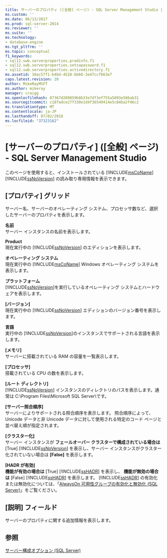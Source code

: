 ```yaml
---
title: サーバーのプロパティ ([全般] ページ) - SQL Server Management Studio | Microsoft Docs
ms.custom: ''
ms.date: 06/13/2017
ms.prod: sql-server-2014
ms.reviewer: ''
ms.suite: ''
ms.technology:
- database-engine
ms.tgt_pltfrm: ''
ms.topic: conceptual
f1_keywords:
- sql12.swb.serverproperties.prodinfo.f1
- sql12.swb.serverproperties.setsapassword.f1
- sql12.swb.serverproperties.activedirectory.f1
ms.assetid: 10ac57f1-b4bd-4528-bb66-3e47ccf663e7
caps.latest.revision: 28
author: MikeRayMSFT
ms.author: mikeray
manager: craigg
ms.openlocfilehash: 87367d289859b8b33e7df3ef755a5893e586ab31
ms.sourcegitcommit: c18fadce27f330e1d4f36549414e5c84ba2f46c2
ms.translationtype: MT
ms.contentlocale: ja-JP
ms.lasthandoff: 07/02/2018
ms.locfileid: "37323162"
---
```

# <a name="server-properties-general-page---sql-server-management-studio"></a>[サーバーのプロパティ] ([全般] ページ) - SQL Server Management Studio
  このページを使用すると、インストールされている [!INCLUDE[msCoName](../../includes/msconame-md.md)] [!INCLUDE[ssNoVersion](../../includes/ssnoversion-md.md)] の読み取り専用情報を表示できます。  
  
## <a name="property-grid"></a>[プロパティ] グリッド  
 サーバー名、サーバーのオペレーティング システム、プロセッサ数など、選択したサーバーのプロパティを表示します。  
  
 **名前**  
 サーバー インスタンスの名前を表示します。  
  
 **Product**  
 現在実行中の [!INCLUDE[ssNoVersion](../../includes/ssnoversion-md.md)] のエディションを表示します。  
  
 **オペレーティング システム**  
 現在実行中の [!INCLUDE[msCoName](../../includes/msconame-md.md)] Windows オペレーティング システムを表示します。  
  
 **プラットフォーム**  
 [!INCLUDE[ssNoVersion](../../includes/ssnoversion-md.md)]を実行しているオペレーティング システムとハードウェアを表示します。  
  
 **[バージョン]**  
 現在実行中の [!INCLUDE[ssNoVersion](../../includes/ssnoversion-md.md)] エディションのバージョン番号を表示します。  
  
 **言語**  
 実行中の [!INCLUDE[ssNoVersion](../../includes/ssnoversion-md.md)]のインスタンスでサポートされる言語を表示します。  
  
 **[メモリ]**  
 サーバーに搭載されている RAM の容量を一覧表示します。  
  
 **[プロセッサ]**  
 搭載されている CPU の数を表示します。  
  
 **[ルート ディレクトリ]**  
 [!INCLUDE[ssNoVersion](../../includes/ssnoversion-md.md)] インスタンスのディレクトリのパスを表示します。通常は C:\Program Files\Microsoft SQL Server\\です。  
  
 **[サーバー照合順序]**  
 サーバーによりサポートされる照合順序を表示します。 照合順序によって、Unicode データと非 Unicode データに対して使用される特定のコード ページと並べ替え順が指定されます。  
  
 **[クラスター化]**  
 サーバー インスタンスが **フェールオーバー クラスターで構成されている場合は** [True] [!INCLUDE[ssNoVersion](../../includes/ssnoversion-md.md)] を表示し、サーバー インスタンスがクラスター化されていない場合は **[False]** を表示します。  
  
 **[HADR が有効]**  
 **機能が有効の場合は** [True] [!INCLUDE[ssHADR](../../includes/sshadr-md.md)] を表示し、 **機能が無効の場合は** [False] [!INCLUDE[ssHADR](../../includes/sshadr-md.md)] を表示します。 [!INCLUDE[ssHADR](../../includes/sshadr-md.md)] の有効化または無効化については、「[AlwaysOn 可用性グループの有効化と無効化 &#40;SQL Server&#41;](../availability-groups/windows/enable-and-disable-always-on-availability-groups-sql-server.md)」をご覧ください。  
  
## <a name="description-field"></a>[説明] フィールド  
 サーバーのプロパティに関する追加情報を表示します。  
  
## <a name="see-also"></a>参照  
 [サーバー構成オプション &#40;SQL Server&#41;](server-configuration-options-sql-server.md)  
  
  

